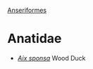 [Anseriformes](/BIRD.GUIDE/ORDERS/ANSERIFORMES)
# Anatidae
- [*Aix sponsa*](BIRD.GUIDE/ORDERS/ANSERIFORMES/ANATIDAE/AIX.SPONSA.WODU/wodu.md) Wood Duck
